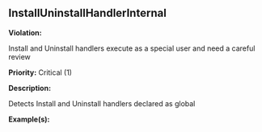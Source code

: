 InstallUninstallHandlerInternal[](#installuninstallhandlerinternal)
------------------------------------------------------------------------------------------------------------------------------------------------------

**Violation:**

   Install and Uninstall handlers execute as a special user and need a careful review


**Priority:** Critical (1)

**Description:**

   Detects Install and Uninstall handlers declared as global

**Example(s):**

   

